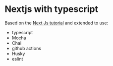 # Nextjs with typescript

Based on the [Next Js tutorial](https://nextjs.org/learn/basics/create-nextjs-app?utm_source=next-site&utm_medium=homepage-cta&utm_campaign=next-website) and extended to use:

- typescript
- Mocha
- Chai
- github actions
- Husky
- eslint
